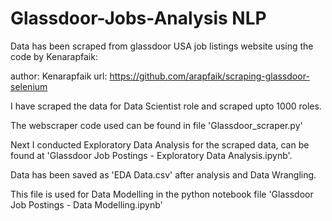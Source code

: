 # Glassdoor-Jobs-Analysis NLP

Data has been scraped from glassdoor USA job listings website using the code by Kenarapfaik:

author: Kenarapfaik
url: https://github.com/arapfaik/scraping-glassdoor-selenium


I have scraped the data for Data Scientist role and scraped upto 1000 roles.

The webscraper code used can be found in file 'Glassdoor_scraper.py'

Next I conducted Exploratory Data Analysis for the scraped data, can be found at 'Glassdoor Job Postings - Exploratory Data Analysis.ipynb'.

Data has been saved as 'EDA Data.csv' after analysis and Data Wrangling.

This file is used for Data Modelling in the python notebook file 'Glassdoor Job Postings - Data Modelling.ipynb'
